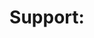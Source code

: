 ---
name: Support
about: Submit request for support
title: 'Support: '
labels: Support
assignees: ''
---